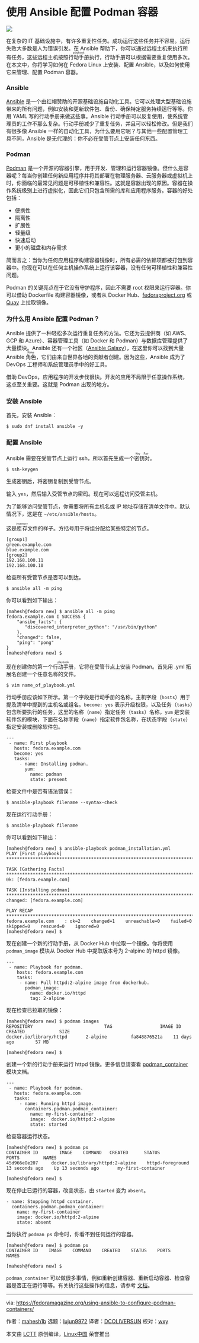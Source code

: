 [#]: subject: (Using Ansible to configure Podman containers)
[#]: via: (https://fedoramagazine.org/using-ansible-to-configure-podman-containers/)
[#]: author: (mahesh1b https://fedoramagazine.org/author/mahesh1b/)
[#]: collector: (lujun9972)
[#]: translator: (DCOLIVERSUN)
[#]: reviewer: (wxy)
[#]: publisher: ( )
[#]: url: ( )

使用 Ansible 配置 Podman 容器
======

![](https://img.linux.net.cn/data/attachment/album/202105/16/121225oyf5q2sn4fyyeu6z.jpg)

在复杂的 IT 基础设施中，有许多重复性任务。成功运行这些任务并不容易。运行失败大多数是人为错误引发。在 Ansible 帮助下，你可以通过远程主机来执行所有任务，这些远程主机按照<ruby>行动手册<rt>playbook</rt></ruby>执行，行动手册可以根据需要重复使用多次。在本文中，你将学习如何在 Fedora Linux 上安装、配置 Ansible，以及如何使用它来管理、配置 Podman 容器。

### Ansible

[Ansible][4] 是一个由红帽赞助的开源基础设施自动化工具。它可以处理大型基础设施带来的所有问题，例如安装和更新软件包、备份、确保特定服务持续运行等等。你用 YAML 写的行动手册来做这些事。Ansible 行动手册可以反复使用，使系统管理员的工作不那么复杂。行动手册减少了重复任务，并且可以轻松修改。但是我们有很多像 Ansible 一样的自动化工具，为什么要用它呢？与其他一些配置管理工具不同，Ansible 是无代理的：你不必在受管节点上安装任何东西。

### Podman

[Podman][6] 是一个开源的容器引擎，用于开发、管理和运行容器镜像。但什么是容器呢？每当你创建任何新应用程序并将其部署在物理服务器、云服务器或虚拟机上时，你面临的最常见问题是可移植性和兼容性。这就是容器出现的原因。容器在操作系统级别上进行虚拟化，因此它们只包含所需的库和应用程序服务。容器的好处包括：

  * 便携性
  * 隔离性
  * 扩展性
  * 轻量级
  * 快速启动
  * 更小的磁盘和内存需求

简而言之：当你为任何应用程序构建容器镜像时，所有必需的依赖项都被打包到容器中。你现在可以在任何主机操作系统上运行该容器，没有任何可移植性和兼容性问题。

Podman 的关键亮点在于它没有守护程序，因此不需要 root 权限来运行容器。你可以借助 Dockerfile 构建容器镜像，或者从 Docker Hub、[fedoraproject.org][7] 或 [Quay][8] 上拉取镜像。

### 为什么用 Ansible 配置 Podman？

Ansible 提供了一种轻松多次运行重复任务的方法。它还为云提供商（如 AWS、GCP 和 Azure）、容器管理工具（如 Docker 和 Podman）与数据库管理提供了大量模块。Ansible 还有一个社区（[Ansible Galaxy][10]），在这里你可以找到大量 Ansible <ruby>角色<rt>Roles</rt></ruby>，它们由来自世界各地的贡献者创建。因为这些，Ansible 成为了 DevOps 工程师和系统管理员手中的好工具。

借助 DevOps，应用程序的开发步伐很快。开发的应用不局限于任意操作系统，这点至关重要。这就是 Podman 出现的地方。

### 安装 Ansible

首先，安装 Ansible：

```
$ sudo dnf install ansible -y
```

### 配置 Ansible

Ansible 需要在受管节点上运行 ssh，所以首先生成一个<ruby>密钥对<rt>Key Pair</rt></ruby>。

```
$ ssh-keygen
```

生成密钥后，将密钥复制到受管节点。

输入 `yes`，然后输入受管节点的密码。现在可以远程访问受管主机。

为了能够访问受管节点，你需要将所有主机名或 IP 地址存储在清单文件中。默认情况下，这是在 `~/etc/ansible/hosts`。

这是<ruby>库存<rt>inventory</rt></ruby>文件的样子。方括号用于将组分配给某些特定的节点。

```
[group1]
green.example.com
blue.example.com
[group2]
192.168.100.11
192.168.100.10
```

检查所有受管节点是否可以到达。

```
$ ansible all -m ping
```

你可以看到如下输出：

```
[mahesh@fedora new] $ ansible all -m ping
fedora.example.com I SUCCESS {
    "ansibe_facts": {
       "discovered_interpreter_python": "/usr/bin/python"
    },
    "changed": false,
    "ping": "pong"
}
[mahesh@fedora new] $
```

现在创建你的第一个<ruby>行动手册<rt>playbook</rt></ruby>，它将在受管节点上安装 Podman。首先用 .yml 拓展名创建一个任意名称的文件。

```
$ vim name_of_playbook.yml
```

行动手册应该如下所示。第一个字段是行动手册的名称。主机字段（`hosts`）用于提及清单中提到的主机名或组名。`become: yes` 表示升级权限，以及任务（`tasks`）包含所要执行的任务，这里的名称（`name`）指定任务（`tasks`）名称，`yum` 是安装软件包的模块，下面在名称字段（`name`）指定软件包名称，在状态字段（`state`）指定安装或删除软件包。

```
---
 - name: First playbook
   hosts: fedora.example.com
   become: yes
   tasks:
     - name: Installing podman.
       yum:
         name: podman
         state: present
```

检查文件中是否有语法错误：

```
$ ansible-playbook filename --syntax-check
```

现在运行行动手册：

```
$ ansible-playbook filename
```

你可以看到如下输出：

```
[mahesh@fedora new] $ ansible-playbook podman_installation.yml
PLAY [First playbook] *************************************************************************************************

TASK [Gathering Facts] *************************************************************************************************
0k: [fedora.example.com]

TASK [Installing podman] ************************************************************************************************
changed: [fedora.example.com]

PLAY RECAP *************************************************************************************************
fedora.example.com    : ok=2    changed=1    unreachable=0    failed=0    skipped=0    rescued=0    ignored=0
[mahesh@fedora new] $
```

现在创建一个新的行动手册，从 Docker Hub 中拉取一个镜像。你将使用 `podman_image` 模块从 Docker Hub 中提取版本号为 2-alpine 的 httpd 镜像。

```
---
 - name: Playbook for podman.
    hosts: fedora.example.com
    tasks:
     - name: Pull httpd:2-alpine image from dockerhub.
       podman_image:
         name: docker.io/httpd
         tag: 2-alpine
```

现在检查已拉取的镜像：

```
[mahesh@fedora new] $ podman images
REPOSITORY                           TAG                  IMAGE ID           CREATED             SIZE
docker.io/library/httpd       2-alpine         fa848876521a    11 days ago        57 MB

[mahesh@fedora new] $
```

创建一个新的行动手册来运行 httpd 镜像。更多信息请查看 [podman_container][11] 模块文档。

```
---
 - name: Playbook for podman.
   hosts: fedora.example.com
   tasks:
     - name: Running httpd image.
       containers.podman.podman_container:
         name: my-first-container
         image:  docker.io/httpd:2-alpine
         state: started
```

检查容器运行状态。

```
[mahesh@fedora new] $ podman ps
CONTAINER ID        IMAGE    COMMAND   CREATED      STATUS         PORTS         NAMES
45d966eOe207     docker.io/library/httpd:2-alpine    httpd-foreground    13 seconds ago    Up 13 seconds ago       my-first-container

[mahesh@fedora new] $
```

现在停止已运行的容器，改变状态，由 `started` 变为 `absent`。

```
- name: Stopping httpd container.
  containers.podman.podman_container:
    name: my-first-container
    image: docker.io/httpd:2-alpine
    state: absent
```

当你执行 `podman ps` 命令时，你看不到任何运行的容器。

```
[mahesh@fedora new] $ podman ps
CONTAINER ID    IMAGE    COMMAND    CREATED    STATUS    PORTS    NAMES

[mahesh@fedora new] $
```

`podman_container` 可以做很多事情，例如重新创建容器、重新启动容器、检查容器是否正在运行等等。有关执行这些操作的信息，请参考 [文档][11]。

--------------------------------------------------------------------------------

via: https://fedoramagazine.org/using-ansible-to-configure-podman-containers/

作者：[mahesh1b][a]
选题：[lujun9972][b]
译者：[DCOLIVERSUN](https://github.com/DCOLIVERSUN)
校对：[wxy](https://github.com/wxy)

本文由 [LCTT](https://github.com/LCTT/TranslateProject) 原创编译，[Linux中国](https://linux.cn/) 荣誉推出

[a]: https://fedoramagazine.org/author/mahesh1b/
[b]: https://github.com/lujun9972
[1]: https://fedoramagazine.org/wp-content/uploads/2021/04/ansible-podman-1-816x345.jpg
[2]: https://unsplash.com/@vnevremeni?utm_source=unsplash&utm_medium=referral&utm_content=creditCopyText
[3]: https://unsplash.com/s/photos/container?utm_source=unsplash&utm_medium=referral&utm_content=creditCopyText
[4]: https://www.ansible.com/
[5]: https://fedoramagazine.org/tag/ansible/
[6]: https://podman.io/
[7]: https://registry.fedoraproject.org/
[8]: https://www.projectquay.io/
[9]: https://fedoramagazine.org/tag/podman/
[10]: https://galaxy.ansible.com/
[11]: https://docs.ansible.com/ansible/latest/collections/containers/podman/podman_container_module.html
